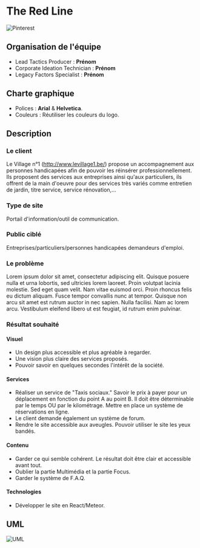# The Red Line
![Pinterest](https://i.imgur.com/S7hvUQQ.png "The Red Line")
## Organisation de l'équipe
- Lead Tactics Producer : **Prénom**
- Corporate Ideation Technician : **Prénom**
- Legacy Factors Specialist : **Prénom**
## Charte graphique
- Polices : **Arial** & **Helvetica**.
- Couleurs : Réutiliser les couleurs du logo.
## Description
### Le client
Le Village n°1 (http://www.levillage1.be/) propose un accompagnement aux personnes handicapées afin de pouvoir les réinsérer professionnellement. Ils proposent des services aux entreprises ainsi qu'aux particuliers, ils offrent de la main d'oeuvre pour des services très variés comme entretien de jardin, titre service, service rénovation,...
### Type de site
Portail d'information/outil de communication.
### Public ciblé
Entreprises/particuliers/personnes handicapées demandeurs d'emploi.
### Le problème
Lorem ipsum dolor sit amet, consectetur adipiscing elit. Quisque posuere nulla et urna lobortis, sed ultricies lorem laoreet. Proin volutpat lacinia molestie. Sed eget quam velit. Nam vitae euismod orci. Proin rhoncus felis eu dictum aliquam. Fusce tempor convallis nunc at tempor. Quisque non arcu sit amet est rutrum auctor in nec sapien. Nulla facilisi. Nam ac lorem arcu. Vestibulum eleifend libero ut est feugiat, id rutrum enim pulvinar. 
### Résultat souhaité
#### Visuel
- Un design plus accessible et plus agréable à regarder.
- Une vision plus claire des services proposés.
- Pouvoir savoir en quelques secondes l'intérêt de la société.
#### Services
- Réaliser un service de "Taxis sociaux." Savoir le prix à payer pour un déplacement en fonction du point A au point B. Il doit être déterminable par le temps OU par le kilométrage. Mettre en place un système de réservations en ligne.
- Le client demande également un système de forum.
- Rendre le site accessible aux aveugles. Pouvoir utiliser le site les yeux bandés.
#### Contenu
- Garder ce qui semble cohérent. Le résultat doit être clair et accessible avant tout. 
- Oublier la partie Multimédia et la partie Focus.
- Garder le système de F.A.Q.
#### Technologies
- Développer le site en React/Meteor.
## UML
![UML](https://contattafiles.s3-us-west-1.amazonaws.com/tnt14094/Xeij2dbt2EiGf72/filrouge.png "UML")

